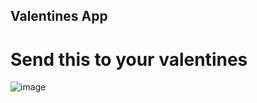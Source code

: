 ## Valentines App
# Send this to your valentines
![image](https://github.com/javieravelar591/valentines-app/assets/102786255/8645162e-8a6e-497f-8e73-f98668e1a094)

